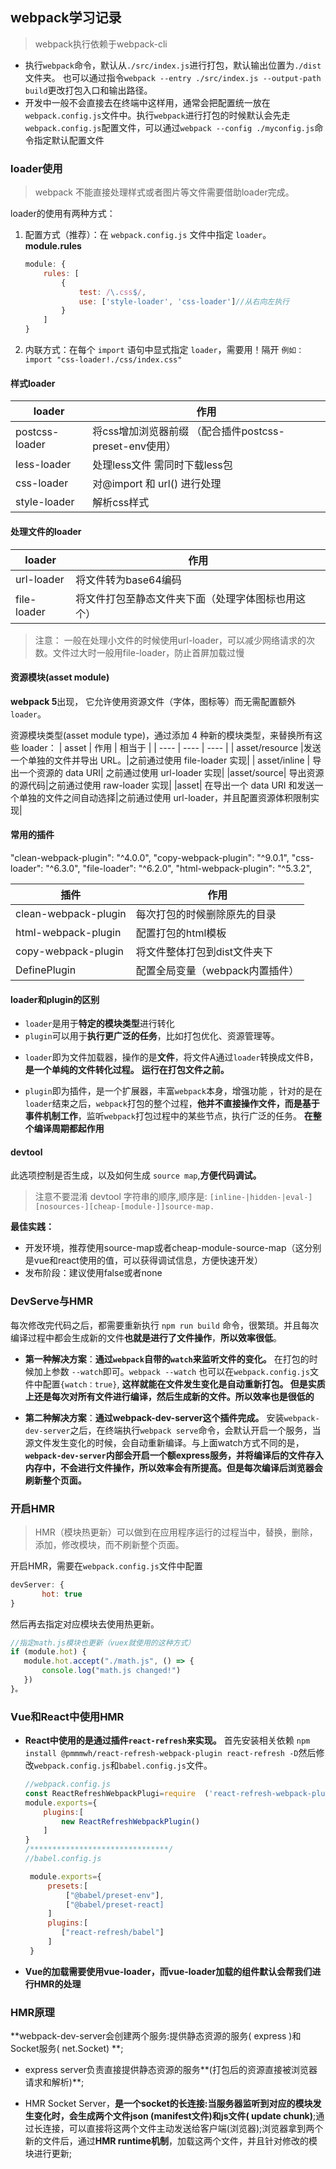 ## webpack学习记录



>webpack执行依赖于webpack-cli

- 执行`webpack`命令，默认从`./src/index.js`进行打包，默认输出位置为`./dist`文件夹。
也可以通过指令`webpack --entry ./src/index.js --output-path build`更改打包入口和输出路径。
- 开发中一般不会直接去在终端中这样用，通常会把配置统一放在`webpack.config.js`文件中。执行`webpack`进行打包的时候默认会先走`webpack.config.js`配置文件，可以通过`webpack --config ./myconfig.js`命令指定默认配置文件


### loader使用

>webpack 不能直接处理样式或者图片等文件需要借助loader完成。

loader的使用有两种方式：
1. 配置方式（推荐）：在 `webpack.config.js` 文件中指定 `loader`。**module.rules**
    ```js
    module: {
        rules: [
            {
                test: /\.css$/,
                use: ['style-loader', 'css-loader']//从右向左执行
            }
        ]
    }
     ```
2. 内联方式：在每个 `import` 语句中显式指定 `loader`，需要用！隔开 `例如：import "css-loader!./css/index.css"`

#### 样式loader
|  loader   | 作用  |
|  ----  | ----  |
| postcss-loader  | 将css增加浏览器前缀 （配合插件postcss-preset-env使用）|
| less-loader  | 处理less文件 需同时下载less包 |
| css-loader  | 对@import 和 url() 进行处理 |
| style-loader | 解析css样式 |




#### 处理文件的loader
|  loader   | 作用  |
|  ----  | ----  |
| url-loader  |将文件转为base64编码|
| file-loader  | 将文件打包至静态文件夹下面（处理字体图标也用这个）| 

> 注意： 一般在处理小文件的时候使用url-loader，可以减少网络请求的次数。文件过大时一般用file-loader，防止首屏加载过慢

#### 资源模块(asset module)
**webpack 5**出现， 它允许使用资源文件（字体，图标等）而无需配置额外 `loader`。

资源模块类型(asset module type)，通过添加 4 种新的模块类型，来替换所有这些 loader：
|  asset   | 作用  |  相当于 |
|  ----  | ----  | ---- |
| asset/resource  |发送一个单独的文件并导出 URL。|之前通过使用 file-loader 实现|
| asset/inline  | 导出一个资源的 data URI| 之前通过使用 url-loader 实现| 
|asset/source| 导出资源的源代码|之前通过使用 raw-loader 实现|
|asset| 在导出一个 data URI 和发送一个单独的文件之间自动选择|之前通过使用 url-loader，并且配置资源体积限制实现|

#### 常用的插件
"clean-webpack-plugin": "^4.0.0",
    "copy-webpack-plugin": "^9.0.1",
    "css-loader": "^6.3.0",
    "file-loader": "^6.2.0",
    "html-webpack-plugin": "^5.3.2",

|  插件   | 作用  |
|  ----  | ----  |
| clean-webpack-plugin  |每次打包的时候删除原先的目录|
| html-webpack-plugin  | 配置打包的html模板| 
| copy-webpack-plugin  | 将文件整体打包到dist文件夹下| 
| DefinePlugin  | 配置全局变量（webpack内置插件）| 

#### loader和plugin的区别
+ `loader`是用于**特定的模块类型**进行转化
+ `plugin`可以用于**执行更广泛的任务**，比如打包优化、资源管理等。
- `loader`即为文件加载器，操作的是**文件**，将文件A通过`loader`转换成文件B，**是一个单纯的文件转化过程。** **运行在打包文件之前。**

- `plugin`即为插件，是一个扩展器，丰富`webpack`本身，增强功能 ，针对的是在`loader`结束之后，`webpack`打包的整个过程，**他并不直接操作文件，而是基于事件机制工作**，监听`webpack`打包过程中的某些节点，执行广泛的任务。  **在整个编译周期都起作用**

#### devtool
此选项控制是否生成，以及如何生成 `source map`,**方便代码调试。**
> 注意不要混淆 devtool 字符串的顺序,顺序是:
`[inline-|hidden-|eval-][nosources-][cheap-[module-]]source-map.`

**最佳实践：**
+ 开发环境，推荐使用source-map或者cheap-module-source-map（这分别是vue和react使用的值，可以获得调试信息，方便快速开发）
+ 发布阶段：建议使用false或者none

### DevServe与HMR
每次修改完代码之后，都需要重新执行 `npm run build` 命令，很繁琐。并且每次编译过程中都会生成新的文件**也就是进行了文件操作**，**所以效率很低**。

+ **第一种解决方案**：**通过`webpack`自带的`watch`来监听文件的变化。**
在打包的时候加上参数 `--watch`即可。`webpack --watch`
也可以在`webpack.config.js`文件中配置`{watch：true}`,
**这样就能在文件发生变化是自动重新打包。
但是实质上还是每次对所有文件进行编译，然后生成新的文件。所以效率也是很低的**

+ **第二种解决方案**：**通过webpack-dev-server这个插件完成。**
安装`webpack-dev-server`之后，在终端执行`webpack serve`命令，会默认开启一个服务，当源文件发生变化的时候，会自动重新编译。与上面watch方式不同的是，**`webpack-dev-server`内部会开启一个额express服务，并将编译后的文件存入内存中，不会进行文件操作，所以效率会有所提高。但是每次编译后浏览器会刷新整个页面。**

### 开启HMR
>HMR（模块热更新）可以做到在应用程序运行的过程当中，替换，删除，添加，修改模块，而不刷新整个页面。

开启HMR，需要在`webpack.config.js`文件中配置
 ```js
 devServer: {
        hot: true
 }
 ```
 然后再去指定对应模块去使用热更新。
 ```js
 //指定math.js模块也更新（vuex就使用的这种方式）
 if (module.hot) {
    module.hot.accept("./math.js", () => {
        console.log("math.js changed!")
    })
}。
 ```
### Vue和React中使用HMR

+ **React中使用的是通过插件`react-refresh`来实现。**
 首先安装相关依赖 `npm install @pmmmwh/react-refresh-webpack-plugin react-refresh -D`然后修改`webpack.config.js`和`babel.config.js`文件。
   ```js
   //webpack.config.js
   const ReactRefreshWebpackPlugi=require  ('react-refresh-webpack-plugin')
   module.exports={
       plugins:[
           new ReactRefreshWebpackPlugin()
       ]
   }
   /*******************************/
   //babel.config.js
   
    module.exports={
        presets:[
            ["@babel/preset-env"],
            ["@babel/preset-react]
        ]    
        plugins:[
           ["react-refresh/babel"]
        ]
    }
   
    ```
+ **Vue的加载需要使用vue-loader，而vue-loader加载的组件默认会帮我们进行HMR的处理**

### HMR原理

**webpack-dev-server会创建两个服务:提供静态资源的服务( express )和Socket服务( net.Socket) **; 
- express server负责直接提供静态资源的服务**(打包后的资源直接被浏览器请求和解析)**;

- HMR Socket Server，**是一个socket的长连接:当服务器监听到对应的模块发生变化时，会生成两个文件json (manifest文件)和js文件( update chunk)**;通过长连接，可以直接将这两个文件主动发送给客户端(浏览器);浏览器拿到两个新的文件后，通过**HMR runtime机制**，加载这两个文件，并且针对修改的模块进行更新;